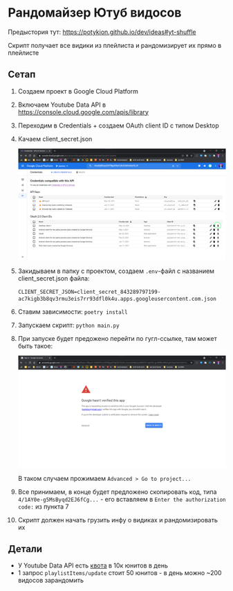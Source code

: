 # Рандомайзер Ютуб видосов

Предыстория тут: https://potykion.github.io/dev/ideas#yt-shuffle

Скрипт получает все видики из плейлиста и рандомизирует их прямо в плейлисте

## Сетап

1. Создаем проект в Google Cloud Platform
2. Включаем Youtube Data API в https://console.cloud.google.com/apis/library
3. Переходим в Credentials + создаем OAuth client ID с типом Desktop
4. Качаем client_secret.json

   ![client secret download](img.png)

5. Закидываем в папку с проектом, создаем `.env`-файл с названием client_secret.json файла:

   ```
   CLIENT_SECRET_JSON=client_secret_843289797199-ac7kigb3b8qv3rmu3eis7rr93dfl0k4u.apps.googleusercontent.com.json
   ```

6. Ставим зависимости: `poetry install`

7. Запускаем скрипт: `python main.py`

8. При запуске будет предожено перейти по гугл-ссылке, там может быть такое:

   ![takoe](img_1.png)

   В таком случаем прожимаем `Advanced > Go to project...`

9. Все принимаем, в конце будет предложено скопировать код, типа `4/1AY0e-g5MsByqd2EJ6fCg...` - его вставляем
   в `Enter the authorization code:` из пункта 7

10. Скрипт должен начать грузить инфу о видиках и рандомизировать их

## Детали

- У Youtube Data API есть [квота](https://developers.google.com/youtube/v3/getting-started#quota) в 10к юнитов в день
- 1 запрос `playlistItems/update` стоит 50 юнитов - в день можно ~200 видосов зарандомить
